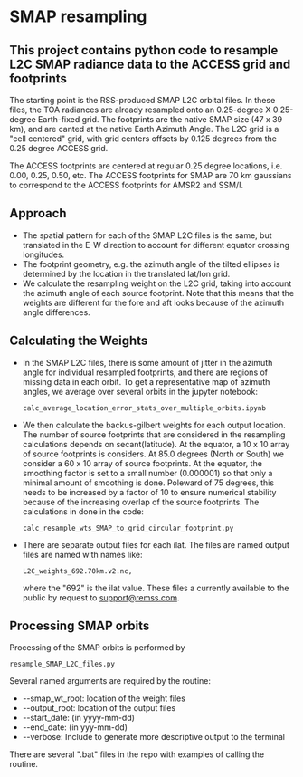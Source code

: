 # SMAP resampling

## This project contains python code to resample L2C SMAP radiance data to the ACCESS grid and footprints

The starting point is the RSS-produced SMAP L2C orbital files.  In these files, the TOA radiances are already resampled onto an 0.25-degree X 0.25-degree Earth-fixed grid.  The footprints are the native SMAP size (47 x 39 km), and are canted at the native Earth Azimuth Angle. The L2C grid is a "cell centered" grid, with grid centers offsets by 0.125 degrees from the 0.25 degree ACCESS grid.

The ACCESS footprints are centered at regular 0.25 degree locations, i.e. 0.00, 0.25, 0.50, etc.  The ACCESS footprints for SMAP are 70 km gaussians to correspond to the ACCESS footprints for AMSR2 and SSM/I.

## Approach

- The spatial pattern for each of the SMAP L2C files is the same, but translated in the E-W direction to account for different equator crossing longitudes.
- The footprint geometry, e.g. the azimuth angle of the tilted ellipses is determined by the location in the translated lat/lon grid.
- We calculate the resampling weight on the L2C grid, taking into account the azimuth angle of each source footprint.  Note that this means that the weights are different for the fore and aft looks because of the azimuth angle differences.

## Calculating the Weights
- In the SMAP L2C files, there is some amount of jitter in the azimuth angle for individual resampled footprints, and there are regions of missing data in each orbit.  To get a representative map of azimuth angles, we average over several orbits in the jupyter notebook: 
    ~~~
    calc_average_location_error_stats_over_multiple_orbits.ipynb
    ~~~

- We then calculate the backus-gilbert weights for each output location.  The number of source footprints that are considered in the resampling calculations depends on secant(latitude).  At the equator, a 10 x 10 array of source footprints is considers.  At 85.0 degrees (North or South) we consider a 60 x 10 array of source footprints.  At the equator, the smoothing factor is set to a small number (0.000001) so that only a minimal amount of smoothing is done.  Poleward of 75 degrees, this needs to be increased by a factor of 10 to ensure numerical stability because of the increasing overlap of the source footprints.  The calculations in done in the code:
    ~~~
    calc_resample_wts_SMAP_to_grid_circular_footprint.py
    ~~~

- There are separate output files for each ilat.  The files are named output files are named with names like:
    ~~~
    L2C_weights_692.70km.v2.nc,
    ~~~
    where the "692" is the ilat value. These files a currently available to the public by request to support@remss.com.

## Processing SMAP orbits

Processing of the SMAP orbits is performed by
   ~~~ 
   resample_SMAP_L2C_files.py
   ~~~
Several named arguments are required by the routine:
* --smap_wt_root: location of the weight files
* --output_root: location of the output files
* --start_date: (in yyyy-mm-dd) 
* --end_date: (in yyy-mm-dd) 
* --verbose: Include to generate more descriptive output to the terminal

There are several ".bat" files in the repo with examples of calling the routine.